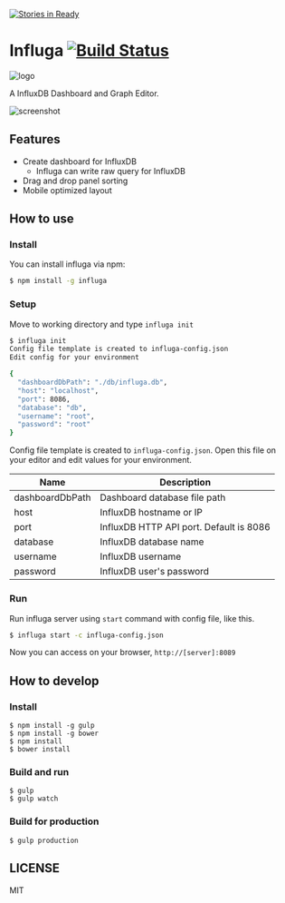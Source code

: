 [![Stories in Ready](https://badge.waffle.io/hakobera/influga.png?label=ready&title=Ready)](https://waffle.io/hakobera/influga)
# Influga [![Build Status](https://travis-ci.org/hakobera/influga.svg?branch=master)](https://travis-ci.org/hakobera/influga)

![logo](https://raw.githubusercontent.com/hakobera/influga/master/doc/assets/influga.png)

A InfluxDB Dashboard and Graph Editor.

![screenshot](https://raw.githubusercontent.com/hakobera/influga/master/doc/assets/screenshot_01.png)

## Features

- Create dashboard for InfluxDB
  - Influga can write raw query for InfluxDB
- Drag and drop panel sorting
- Mobile optimized layout

## How to use

### Install

You can install influga via npm:

```sh
$ npm install -g influga
```

### Setup

Move to working directory and type `influga init`

```sh
$ influga init
Config file template is created to influga-config.json
Edit config for your environment

{
  "dashboardDbPath": "./db/influga.db",
  "host": "localhost",
  "port": 8086,
  "database": "db",
  "username": "root",
  "password": "root"
}
```

Config file template is created to `influga-config.json`.
Open this file on your editor and edit values for your environment.

| Name            | Description                             |
| --------------- | --------------------------------------- |
| dashboardDbPath | Dashboard database file path            |
| host            | InfluxDB hostname or IP                 |
| port            | InfluxDB HTTP API port. Default is 8086 |
| database        | InfluxDB database name                  |
| username        | InfluxDB username                       |
| password        | InfluxDB user's password                |

### Run

Run influga server using `start` command with config file, like this.

```sh
$ influga start -c influga-config.json
```

Now you can access on your browser, `http://[server]:8089`

## How to develop

### Install

```
$ npm install -g gulp
$ npm install -g bower
$ npm install
$ bower install
```

### Build and run

```
$ gulp
$ gulp watch
```

### Build for production

```
$ gulp production
```

## LICENSE

MIT
